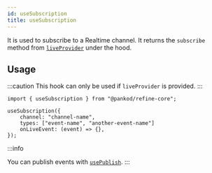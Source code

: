 ```yaml
---
id: useSubscription
title: useSubscription
---
```


It is used to subscribe to a Realtime channel. It returns the `subscribe` method from [`liveProvider`](/api-references/providers/live-provider.md#subscribe) under the hood.

## Usage

:::caution
This hook can only be used if `liveProvider` is provided.
:::

```tsx
import { useSubscription } from "@pankod/refine-core";

useSubscription({
    channel: "channel-name",
    types: ["event-name", "another-event-name"]
    onLiveEvent: (event) => {},
});
```

:::info

You can publish events with [`usePublish`](/api-references/hooks/live/usePublish.md).
:::
